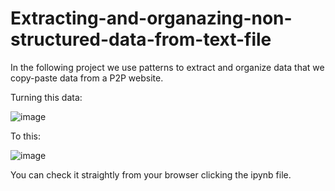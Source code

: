 # Extracting-and-organazing-non-structured-data-from-text-file
In the following project we use patterns to extract and organize data that we copy-paste data from a P2P website.

Turning this data:

![image](https://github.com/user-attachments/assets/2dae8dda-76cc-4ba4-b764-25223a29262b)


To this:

![image](https://github.com/user-attachments/assets/a1ea6eae-54c4-4266-8f21-1132eb9ee255)

You can check it straightly from your browser clicking the ipynb file.

